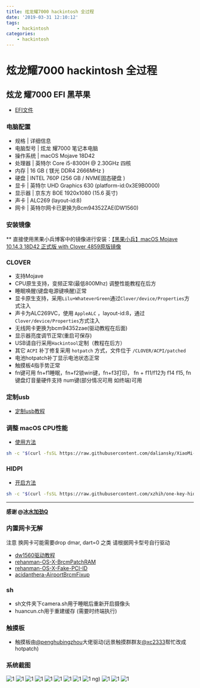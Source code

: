```yaml
---
title: 炫龙耀7000 hackintosh 全过程
date: '2019-03-31 12:10:12'
tags:
    - hackintosh
categories:
    - hackintosh
---
```


# 炫龙耀7000 hackintosh 全过程

## 炫龙 耀7000 EFI 黑苹果

* [EFI文件](https://github.com/dreamhunter2333/Shinalon_YAO_7000_efi)

### 电脑配置

* 规格    | 详细信息
* 电脑型号 | 炫龙 耀7000 笔记本电脑
* 操作系统 | macOS Mojave 18D42
* 处理器   | 英特尔 Core i5-8300H @ 2.30GHz 四核
* 内存     | 16 GB ( 镁光 DDR4 2666MHz )
* 硬盘     | INTEL 760P (256 GB / NVME固态硬盘 )
* 显卡     | 英特尔 UHD Graphics 630 (platform-id:0x3E9B0000)
* 显示器   | 京东方 BOE  1920x1080 (15.6 英寸)
* 声卡     | ALC269 (layout-id:8)
* 网卡     | 英特尔网卡已更换为Bcm94352ZAE(DW1560)

### 安装镜像

** 直接使用黑果小兵博客中的镜像进行安装：[【黑果小兵】macOS Mojave 10.14.3 18D42 正式版 with Clover 4859原版镜像](https://blog.daliansky.net/macOS-Mojave-10.14.3-18D42-official-version-with-Clover-4859-original-image.html)

### CLOVER

* 支持Mojave
* CPU原生支持，变频正常(最低800Mhz) 调整性能教程在后方
* 睡眠唤醒(键盘电源键唤醒)正常
* 显卡原生支持，采用`Lilu+WhateverGreen`通过`Clover/device/Properties`方式注入
* 声卡为ALC269VC，使用 `AppleALC` ，layout-id:8，通过`Clover/device/Properties`方式注入
* 无线网卡更换为bcm94352zae(驱动教程在后面)
* 显示器亮度调节正常(重启可保存)
* USB请自行采用`Hackintool`定制（教程在后方）
* 其它 `ACPI` 补丁修复采用 `hotpatch` 方式，文件位于 `/CLOVER/ACPI/patched`
* 电池hotpatch补丁显示电池状态正常
* 触摸板4指手势正常
* fn键可用 fn+f1睡眠，fn+f2锁win键，fn+f3打印， fn + f11/f12为 f14 f15, fn键盘灯音量硬件支持  num键(部分情况可用 如终端)可用

### 定制usb

* [定制usb教程](https://blog.daliansky.net/Intel-FB-Patcher-tutorial-and-insertion-pose.html)

### 调整 macOS CPU性能

* [使用方法](https://github.com/daliansky/XiaoMi-Pro/blob/master/one-key-cpufriend/README_CN.md)

``` bash
sh -c "$(curl -fsSL https://raw.githubusercontent.com/daliansky/XiaoMi-Pro/master/one-key-cpufriend/one-key-cpufriend_cn.sh)"
```

### HIDPI

* [开启方法](https://github.com/xzhih/one-key-hidpi)

``` bash
sh -c "$(curl -fsSL https://raw.githubusercontent.com/xzhih/one-key-hidpi/master/hidpi.sh)"
```

****
 **感谢 @[冰水加劲Q](https://github.com/xzhih)**

### 内置网卡无解

注意 换网卡可能需要drop dmar, dart=0 之类 请根据网卡型号自行驱动

* [dw1560驱动教程](https://blog.daliansky.net/Broadcom-BCM94352z-DW1560-drive-new-posture.html)
* [rehanman-OS-X-BrcmPatchRAM](https://bitbucket.org/RehabMan/os-x-brcmpatchram/downloads/)
* [rehanman-OS-X-Fake-PCI-ID](https://bitbucket.org/RehabMan/os-x-fake-pci-id/downloads/)
* [acidanthera-AirportBrcmFixup](https://github.com/acidanthera/AirportBrcmFixup/releases)

### sh

* sh文件夹下camera.sh用于睡眠后重新开启摄像头
* huancun.ch用于重建缓存 (需要时终端执行)

### 触摸板

* 触摸板由[@penghubingzhou](https://github.com/penghubingzhou)大佬驱动(远景触摸群群友[@xc2333](https://github.com/Xc2333)帮忙改成hotpatch)

### 系统截图

![1](/pic/1.png)
![1](/pic/2.png)
![1](/pic/3.png)
![1](/pic/4.png)
![1](/pic/5.png)
![1](/pic/6.png)
![1](/pic/7.png)
![1](/pic/8.png)
![1](/pic/9.png)
ng)
![1](/pic/7.png)
![1](/pic/8.png)
![1](/pic/9.png)
